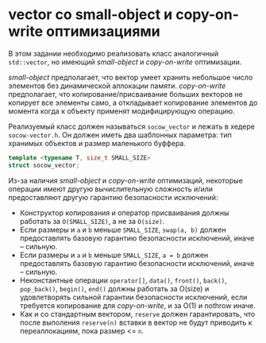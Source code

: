 # vector со small-object и copy-on-write оптимизациями

В этом задании необходимо реализовать класс аналогичный `std::vector`, но имеющий *small-object* и *copy-on-write* оптимизации.

*small-object* предполагает, что вектор умеет хранить небольшое число элементов без динамической аллокации памяти. *copy-on-write* предполагает, что копирование/присваивание больших векторов не копирует все элементы само, а откладывает копирование элементов до момента когда к объекту применят модифицирующую операцию.

Реализуемый класс должен называться `socow_vector` и лежать в хедере `socow-vector.h`. Он должен иметь два шаблонных параметра: тип хранимых объектов и размер маленького буффера.

```cpp
template <typename T, size_t SMALL_SIZE>
struct socow_vector;
```

Из-за наличия  *small-object* и *copy-on-write* оптимизаций, некоторые операции имеют другую вычислительную сложность и/или предоставляют другую гарантию безопасности исключений:

* Конструктор копирования и оператор присваивания должны работать за `O(SMALL_SIZE)`, а не за `O(size)`.
* Если размеры и `a` и `b` меньше `SMALL_SIZE`, `swap(a, b)` должен предоставлять базовую гарантию безопасности исключений, иначе – сильную.
* Если размеры и `a` и `b` меньше `SMALL_SIZE`, `a = b` должен предоставлять базовую гарантию безопасности исключений, иначе – сильную.
* Неконстантные операции `operator[]`, `data()`, `front()`, `back()`, `pop_back()`, `begin()`, `end()` должны работать за O(size) и удовлетворять сильной гарантии безопасности исключений, если требуется копирование для *copy-on-write*, и за O(1) и nothrow иначе.
* Как и со стандартным вектором, `reserve` должен гарантировать, что после выполения `reserve(n)` вставки в вектор не будут приводить к переаллокациям, пока размер <= `n`.
